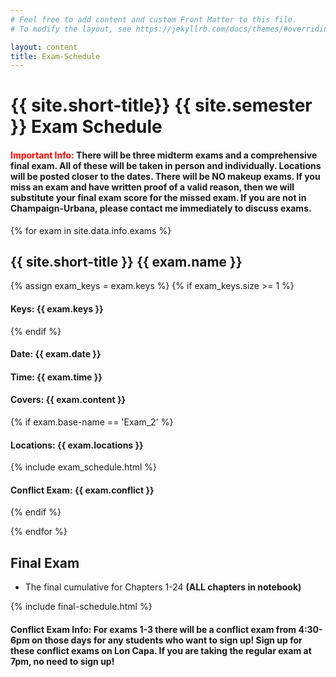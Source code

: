 ```yaml
---
# Feel free to add content and custom Front Matter to this file.
# To modify the layout, see https://jekyllrb.com/docs/themes/#overriding-theme-defaults

layout: content
title: Exam-Schedule
---
```




<h1>{{ site.short-title}} {{ site.semester }} Exam Schedule</h1>
<h4><b style="color:red;">Important Info:</b> There will be three midterm exams and a comprehensive final exam. All of these will be taken in person and individually. Locations will be posted closer to the dates.  There will be NO makeup exams. If you miss an exam and have written proof of a valid reason, then we will substitute your final exam score for the missed exam.  If you are not in Champaign-Urbana, please contact me immediately to discuss exams.
</h4>

{% for exam in site.data.info.exams %}
<h2>{{ site.short-title }} {{ exam.name }}</h2>
{% assign exam_keys = exam.keys %}
{% if exam_keys.size >= 1 %}
<h4><b>Keys:</b> {{ exam.keys }}</h4>
{% endif %}
<h4><b>Date:</b> {{ exam.date }}</h4>
<h4><b>Time: </b>{{ exam.time }}</h4>
<h4><b>Covers: </b>{{ exam.content }}</h4>

<!-- Insert Exam number -->
{% if exam.base-name == 'Exam_2' %}
<h4><b>Locations: </b> {{ exam.locations }}</h4>
{% include exam_schedule.html %}
<h4><b>Conflict Exam: {{ exam.conflict }}</b></h4>
{% endif %}

{% endfor %}

<h2>Final Exam</h2>
<ul>
<!-- <li>
 I use the final exam time assigned to our class by the university.<br>
</li>
<li>
See <b><a href="{{ site.data.info.uiucfinals }}" target="\_blank">Official University Final Exams Schedules and Policies</a></b>.<br>
</li> -->
<li>
The final cumulative for Chapters 1-24 <b>(ALL chapters in notebook)</b><br>
</li>
</ul>

{% include final-schedule.html %}

<h4><b>Conflict Exam Info:</b> For exams 1-3 there will be a conflict exam from 4:30-6pm on those days for any students who want to sign up! Sign up for these conflict exams on Lon Capa. If you are taking the regular exam at 7pm, no need to sign up!</h4>